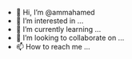- 👋 Hi, I’m @ammahamed
- 👀 I’m interested in ...
- 🌱 I’m currently learning ...
- 💞️ I’m looking to collaborate on ...
- 📫 How to reach me ...

<!---
ammahamed/ammahamed is a ✨ special ✨ repository because its `README.md` (this file) appears on your GitHub profile.
You can click the Preview link to take a look at your changes.
--->
